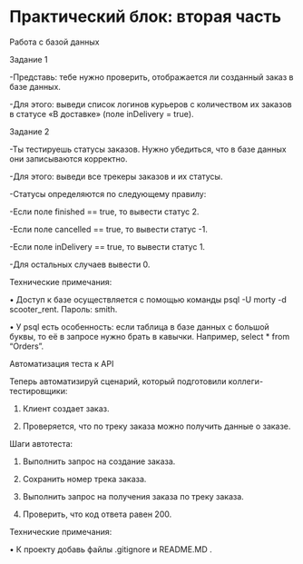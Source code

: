 # Практический блок: вторая часть


Работа с базой данных

Задание 1

-Представь: тебе нужно проверить, отображается ли созданный заказ в базе данных.

-Для этого: выведи список логинов курьеров с количеством их заказов в статусе «В доставке» (поле inDelivery = true).

Задание 2

-Ты тестируешь статусы заказов. Нужно убедиться, что в базе данных они записываются корректно.

-Для этого: выведи все трекеры заказов и их статусы. 

-Статусы определяются по следующему правилу:

-Если поле finished == true, то вывести статус 2. 

-Если поле canсelled == true, то вывести статус -1. 

-Если поле inDelivery == true, то вывести статус 1.
 
-Для остальных случаев вывести 0.


Технические примечания:

•	Доступ к базе осуществляется с помощью команды psql -U morty -d scooter_rent. Пароль: smith.

•	У psql есть особенность: если таблица в базе данных с большой буквы, то её в запросе нужно брать в кавычки. Например, select * from “Orders”.


Автоматизация теста к API

Теперь автоматизируй сценарий, который подготовили коллеги-тестировщики:

1.	Клиент создает заказ.

2.	Проверяется, что по треку заказа можно получить данные о заказе.


Шаги автотеста:

1.	Выполнить запрос на создание заказа.

2.	Сохранить номер трека заказа.

3.	Выполнить запрос на получения заказа по треку заказа.

4.	Проверить, что код ответа равен 200.


Технические примечания:

•	К проекту добавь файлы .gitignore и README.MD .
